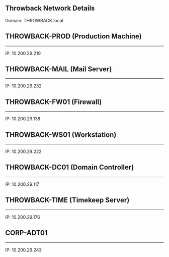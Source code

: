 
## Throwback Network Details

Domain: THROWBACK.local

## THROWBACK-PROD (Production Machine)
---
IP: 10.200.29.219 

## THROWBACK-MAIL (Mail Server)
---
IP: 10.200.29.232

## THROWBACK-FW01 (Firewall)
---
IP: 10.200.29.138

## THROWBACK-WS01 (Workstation)
---
IP: 10.200.29.222

## THROWBACK-DC01 (Domain Controller)
---
IP: 10.200.29.117

## THROWBACK-TIME (Timekeep Server)
---
IP: 10.200.29.176

## CORP-ADT01
---
IP: 10.200.29.243
